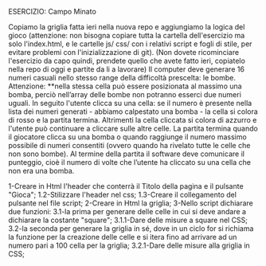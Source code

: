 ESERCIZIO: Campo Minato

Copiamo la griglia fatta ieri nella nuova repo e aggiungiamo la logica del gioco (attenzione: non bisogna copiare tutta la cartella dell'esercizio ma solo l'index.html, e le cartelle js/ css/ con i relativi script e fogli di stile, per evitare problemi con l'inizializzazione di git). (Non dovete ricominciare l'esercizio da capo quindi, prendete quello che avete fatto ieri, copiatelo nella repo di oggi e partite da li a lavorare)
Il computer deve generare 16 numeri casuali nello stesso range della difficoltà prescelta: le bombe.
Attenzione: **nella stessa cella può essere posizionata al massimo una bomba, perciò nell’array delle bombe non potranno esserci due numeri uguali.
In seguito l'utente clicca su una cella: se il numero è presente nella lista dei numeri generati - abbiamo calpestato una bomba - la cella si colora di rosso e la partita termina. Altrimenti la cella cliccata si colora di azzurro e l'utente può continuare a cliccare sulle altre celle.
La partita termina quando il giocatore clicca su una bomba o quando raggiunge il numero massimo possibile di numeri consentiti (ovvero quando ha rivelato tutte le celle che non sono bombe).
Al termine della partita il software deve comunicare il punteggio, cioè il numero di volte che l’utente ha cliccato su una cella che non era una bomba.

1-Creare in Html l'header che conterrà il Titolo della pagina e il pulsante "Gioca";
1.2-Stilizzare l'header nel css;
1.3-Creare il collegamento del pulsante nel file script;
2-Creare in Html la griglia;
3-Nello script dichiarare due funzioni:
3.1-la prima per generare delle celle in cui si deve andare a dichiarare la costante "square";
3.1.1-Dare delle misure a square nel CSS;
3.2-la seconda per generare la griglia in sé, dove in un ciclo for si richiama la funzione per la creazione delle celle e si itera fino ad arrivare ad un numero pari a 100 cella per la griglia;
3.2.1-Dare delle misure alla griglia in CSS;
